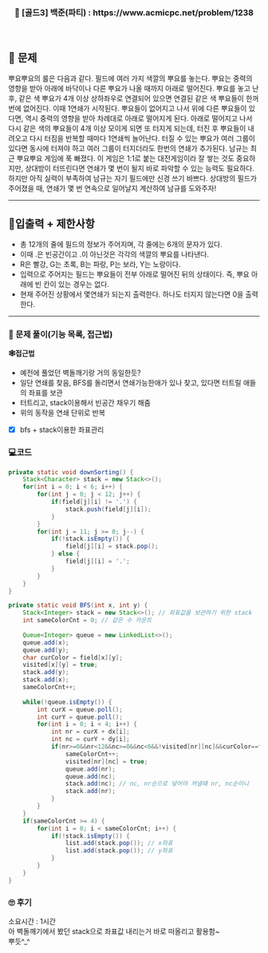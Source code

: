 <h3 align="center"> 
    📢  [골드3] 백준(파티) : https://www.acmicpc.net/problem/1238
</h3>

<br>

## 🚀 문제

뿌요뿌요의 룰은 다음과 같다.
필드에 여러 가지 색깔의 뿌요를 놓는다. 뿌요는 중력의 영향을 받아 아래에 바닥이나 다른 뿌요가 나올 때까지 아래로 떨어진다.
뿌요를 놓고 난 후, 같은 색 뿌요가 4개 이상 상하좌우로 연결되어 있으면 연결된 같은 색 뿌요들이 한꺼번에 없어진다. 이때 1연쇄가 시작된다.
뿌요들이 없어지고 나서 위에 다른 뿌요들이 있다면, 역시 중력의 영향을 받아 차례대로 아래로 떨어지게 된다.
아래로 떨어지고 나서 다시 같은 색의 뿌요들이 4개 이상 모이게 되면 또 터지게 되는데, 터진 후 뿌요들이 내려오고 다시 터짐을 반복할 때마다 1연쇄씩 늘어난다.
터질 수 있는 뿌요가 여러 그룹이 있다면 동시에 터져야 하고 여러 그룹이 터지더라도 한번의 연쇄가 추가된다.
남규는 최근 뿌요뿌요 게임에 푹 빠졌다. 이 게임은 1:1로 붙는 대전게임이라 잘 쌓는 것도 중요하지만, 상대방이 터뜨린다면 연쇄가 몇 번이 될지 바로 파악할 수 있는 능력도 필요하다. 하지만 아직 실력이 부족하여 남규는 자기 필드에만 신경 쓰기 바쁘다. 상대방의 필드가 주어졌을 때, 연쇄가 몇 번 연속으로 일어날지 계산하여 남규를 도와주자!

---

## 🚦입출력 + 제한사항

- 총 12개의 줄에 필드의 정보가 주어지며, 각 줄에는 6개의 문자가 있다.
- 이때 .은 빈공간이고 .이 아닌것은 각각의 색깔의 뿌요를 나타낸다.
- R은 빨강, G는 초록, B는 파랑, P는 보라, Y는 노랑이다.
- 입력으로 주어지는 필드는 뿌요들이 전부 아래로 떨어진 뒤의 상태이다. 즉, 뿌요 아래에 빈 칸이 있는 경우는 없다.
- 현재 주어진 상황에서 몇연쇄가 되는지 출력한다. 하나도 터지지 않는다면 0을 출력한다.

---

### 📜 문제 풀이(기능 목록, 접근법)
**🕸접근법**
- 예전에 풀었던 벽돌깨기랑 거의 동일한듯?
- 일단 연쇄를 찾음, BFS를 돌리면서 연쇄가능한애가 있나 찾고, 있다면 터트릴 애들의 좌표를 보관
- 터트리고, stack이용해서 빈공간 채우기 해줌
- 위의 동작을 연쇄 단위로 반복

- [x] bfs + stack이용한 좌표관리

### 💻코드

```java
private static void downSorting() {
	Stack<Character> stack = new Stack<>();
	for(int i = 0; i < 6; i++) {
		for(int j = 0; j < 12; j++) {
			if(field[j][i] != '.') {
				stack.push(field[j][i]);
			}
		}
		for(int j = 11; j >= 0; j--) {
			if(!stack.isEmpty()) {
				field[j][i] = stack.pop();
			} else {
				field[j][i] = '.';
			}
		}
	}
}

private static void BFS(int x, int y) {
	Stack<Integer> stack = new Stack<>(); // 좌표값을 보관하기 위한 stack
	int sameColorCnt = 0; // 같은 수 카운트
	
	Queue<Integer> queue = new LinkedList<>();
	queue.add(x);
	queue.add(y);
	char curColor = field[x][y];
	visited[x][y] = true;
	stack.add(y);
	stack.add(x);
	sameColorCnt++;
	
	while(!queue.isEmpty()) {
		int curX = queue.poll();
		int curY = queue.poll();
		for(int i = 0; i < 4; i++) {
			int nr = curX + dx[i];
			int nc = curY + dy[i];
			if(nr>=0&&nr<12&&nc>=0&&nc<6&&!visited[nr][nc]&&curColor==field[nr][nc]) {
				sameColorCnt++;
				visited[nr][nc] = true;
				queue.add(nr);
				queue.add(nc);
				stack.add(nc); // nc, nr순으로 넣어야 꺼낼떄 nr, nc순이니
				stack.add(nr);
			}
		}
	}
	if(sameColorCnt >= 4) {
		for(int i = 0; i < sameColorCnt; i++) {
			if(!stack.isEmpty()) {
				list.add(stack.pop()); // x좌표
				list.add(stack.pop()); // y좌표
			}
		}
	}
}
```

### 🙄 후기
소요시간 : 1시간 <br>
아 벽돌깨기에서 봤던 stack으로 좌표값 내리는거 바로 떠올리고 활용함~ <br>
뿌듯^_^